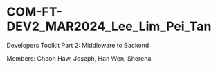 # COM-FT-DEV2_MAR2024_Lee_Lim_Pei_Tan
Developers Toolkit Part 2: Middleware to Backend

Members: Choon Haw, Joseph, Han Wen, Sherena

